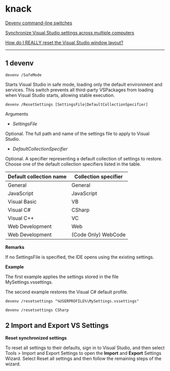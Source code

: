 # knack

[Devenv command-line switches](https://docs.microsoft.com/en-us/visualstudio/ide/reference/devenv-command-line-switches?view=vs-2019)

[Synchronize Visual Studio settings across multiple computers](https://docs.microsoft.com/en-us/visualstudio/ide/synchronized-settings-in-visual-studio?view=vs-2019)

[How do I REALLY reset the Visual Studio window layout?](https://stackoverflow.com/questions/26863/how-do-i-really-reset-the-visual-studio-window-layout)

----------------------

## 1 devenv

```shell
devenv /SafeMode
```

Starts Visual Studio in safe mode, loading only the default environment and services.
This switch prevents all third-party VSPackages from loading when Visual Studio 
starts, allowing stable execution.

```shell
devenv /ResetSettings [SettingsFile|DefaultCollectionSpecifier]
```

Arguments
* *SettingsFile*

Optional. The full path and name of the settings file to apply to Visual Studio.

* *DefaultCollectionSpecifier*

Optional. A specifier representing a default collection of settings to restore. 
Choose one of the default collection specifiers listed in the table.

| Default collection name | Collection specifier |
| --- | --- |
| General | General |
| JavaScript | JavaScript |
| Visual Basic | VB |
| Visual C# | CSharp |
| Visual C++ | VC |
| Web Development | Web |
| Web Development | (Code Only)	WebCode |

**Remarks**

If no SettingsFile is specified, the IDE opens using the existing settings.

**Example**

The first example applies the settings stored in the file MySettings.vssettings.

The second example restores the Visual C# default profile.

```shell
devenv /resetsettings "%USERPROFILE%\MySettings.vssettings"

devenv /resetsettings CSharp
```

## 2 Import and Export VS Settings

**Reset synchronized settings**

To reset all settings to their defaults, sign in to Visual Studio, and then 
select Tools > Import and Export Settings to open the **Import** and **Export** 
Settings Wizard. Select Reset all settings and then follow the remaining steps 
of the wizard.
